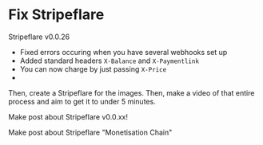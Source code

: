 # Fix Stripeflare

Stripeflare v0.0.26

- Fixed errors occuring when you have several webhooks set up
- Added standard headers `X-Balance` and `X-Paymentlink`
- You can now charge by just passing `X-Price`
-

Then, create a Stripeflare for the images. Then, make a video of that entire process and aim to get it to under 5 minutes.

Make post about Stripeflare v0.0.xx!

Make post about Stripeflare "Monetisation Chain"
